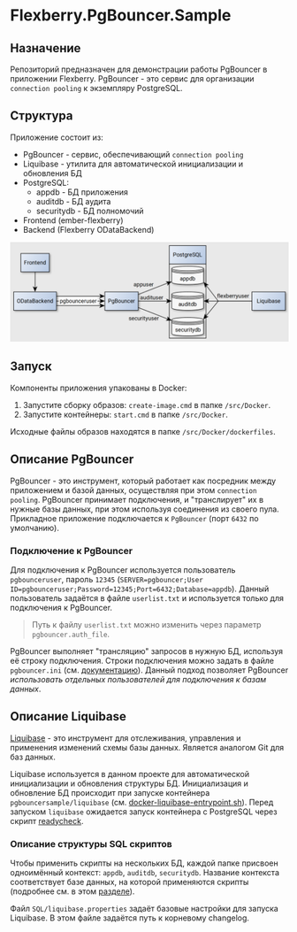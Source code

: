 # Flexberry.PgBouncer.Sample
## Назначение
Репозиторий предназначен для демонстрации работы PgBouncer в приложении Flexberry. PgBouncer - это сервис для организации `connection pooling` к экземпляру PostgreSQL.

## Структура
Приложение состоит из:
- PgBouncer - сервис, обеспечивающий `connection pooling`
- Liquibase - утилита для автоматической инициализации и обновления БД
- PostgreSQL:
  - appdb - БД приложения
  - auditdb - БД аудита
  - securitydb - БД полномочий
- Frontend (ember-flexberry)
- Backend (Flexberry ODataBackend)

![Структурная схема](./img/структурная%20схема.png)

## Запуск
Компоненты приложения упакованы в Docker:
1. Запустите сборку образов: `create-image.cmd` в папке `/src/Docker`.
2. Запустите контейнеры: `start.cmd` в папке `/src/Docker`.

Исходные файлы образов находятся в папке `/src/Docker/dockerfiles`.

## Описание PgBouncer
PgBouncer - это инструмент, который работает как посредник между приложением и базой данных, осуществляя при этом `connection pooling`. PgBouncer принимает подключения, и "транслирует" их в нужные базы данных, при этом используя соединения из своего пула. Прикладное приложение подключается к `PgBouncer` (порт `6432` по умолчанию).

### Подключение к PgBouncer
Для подключения к PgBouncer используется пользователь `pgbounceruser`, пароль `12345` (`SERVER=pgbouncer;User ID=pgbounceruser;Password=12345;Port=6432;Database=appdb`). Данный пользователь задаётся в файле `userlist.txt` и используется только для подключения к PgBouncer.

> Путь к файлу `userlist.txt` можно изменить через параметр `pgbouncer.auth_file`.

PgBouncer выполняет "трансляцию" запросов в нужную БД, используя её строку подключения. Строки подключения можно задать в файле `pgbouncer.ini` (см. [документацию](https://www.pgbouncer.org/config.html)). Данный подход позволяет PgBouncer _использовать отдельных пользователей для подключения к базам данных_.

## Описание Liquibase
[Liquibase](https://flexberry.github.io/ru/gbt_liquibase.html) - это инструмент для отслеживания, управления и применения изменений схемы базы данных. Является аналогом Git для баз данных.

Liquibase используется в данном проекте для автоматической инициализации и обновления структуры БД. Инициализация и обновление БД происходит при запуске контейнера `pgbouncersample/liquibase` (см. [docker-liquibase-entrypoint.sh](src/Docker/liquibase-startup/docker-liquibase-entrypoint.sh)). Перед запуском `liquibase` ожидается запуск контейнера с PostgreSQL через скрипт [readycheck](src/Docker/liquibase-startup/readycheck).

### Описание структуры SQL скриптов
Чтобы применить скрипты на нескольких БД, каждой папке присвоен одноимённый контекст: `appdb`, `auditdb`, `securitydb`. Название контекста соответствует базе данных, на которой применяются скрипты (подробнее см. в этом [разделе](https://flexberry.github.io/ru/gbt_liquibase.html#%D0%B8%D1%81%D0%BF%D0%BE%D0%BB%D1%8C%D0%B7%D0%BE%D0%B2%D0%B0%D0%BD%D0%B8%D0%B5-%D1%81%D0%BA%D1%80%D0%B8%D0%BF%D1%82%D0%BE%D0%B2-%D0%B2-%D0%BD%D0%B5%D1%81%D0%BA%D0%BE%D0%BB%D1%8C%D0%BA%D0%B8%D1%85-%D0%B1%D0%B4)).

Файл `SQL/liquibase.properties` задаёт базовые настройки для запуска Liquibase. В этом файле задаётся путь к корневому changelog.
